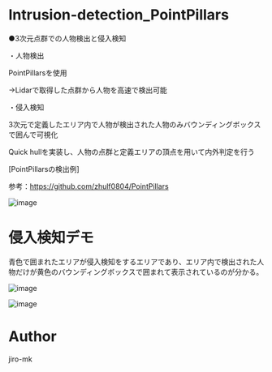 # Intrusion-detection_PointPillars

●3次元点群での人物検出と侵入検知

・人物検出

PointPillarsを使用

→Lidarで取得した点群から人物を高速で検出可能


・侵入検知

3次元で定義したエリア内で人物が検出された人物のみバウンディングボックスで囲んで可視化


Quick hullを実装し、人物の点群と定義エリアの頂点を用いて内外判定を行う



[PointPillarsの検出例]

参考：https://github.com/zhulf0804/PointPillars

![image](https://user-images.githubusercontent.com/93971055/188312175-5021ccd5-faf3-4981-8b9d-fdba1706a9f5.png)


# 侵入検知デモ

青色で囲まれたエリアが侵入検知をするエリアであり、エリア内で検出された人物だけが黄色のバウンディングボックスで囲まれて表示されているのが分かる。

![image](https://user-images.githubusercontent.com/93971055/188312222-2a5762dc-0fd0-4d49-ba04-5f5443cac8e9.png)

![image](https://user-images.githubusercontent.com/93971055/188312236-a56066cc-89e0-4fe5-b9d2-e5b4588b63e1.png)



# Author

jiro-mk
